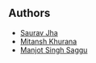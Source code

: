 ## Authors

-   [Saurav Jha](https://www.linkedin.com/in/saurav-jha-603173136/)
-   [Mitansh Khurana](https://www.linkedin.com/in/mitansh-khurana-808629a0/)
-   [Manjot Singh Saggu](https://www.linkedin.com/in/manjot-singh-622764166/)
